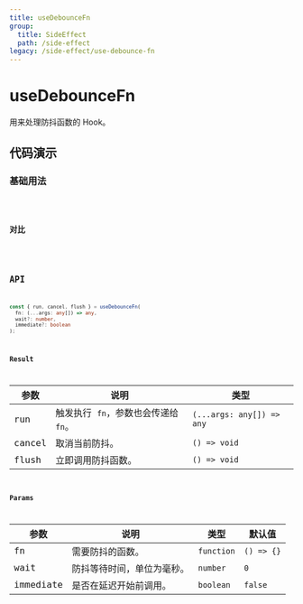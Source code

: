 ```yaml
---
title: useDebounceFn
group:
  title: SideEffect
  path: /side-effect
legacy: /side-effect/use-debounce-fn
---
```


# useDebounceFn

用来处理防抖函数的 Hook。

## 代码演示

### 基础用法

<code src="./demos/Demo1.tsx" />

### 对比

<code src="./demos/Demo2.tsx" />

## API

```typescript
const { run, cancel, flush } = useDebounceFn(
  fn: (...args: any[]) => any,
  wait?: number,
  immediate?: boolean
);
```

### Result

| 参数   | 说明                                 | 类型                      |
| ------ | ------------------------------------ | ------------------------- |
| run    | 触发执行 `fn`，参数也会传递给 `fn`。 | `(...args: any[]) => any` |
| cancel | 取消当前防抖。                       | `() => void`              |
| flush  | 立即调用防抖函数。                   | `() => void`              |

### Params

| 参数      | 说明                       | 类型       | 默认值     |
| --------- | -------------------------- | ---------- | ---------- |
| fn        | 需要防抖的函数。           | `function` | `() => {}` |
| wait      | 防抖等待时间，单位为毫秒。 | `number`   | `0`        |
| immediate | 是否在延迟开始前调用。     | `boolean`  | `false`    |
